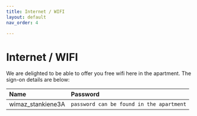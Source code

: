 ```yaml
---
title: Internet / WIFI
layout: default
nav_order: 4

---
```


# Internet / WIFI

We are delighted to be able to offer you free wifi here in the apartment. The sign-on details are below:

| Name              | Password |
|:------------------|:---------|
| wimaz_stankiene3A | `password can be found in the apartment`  |
